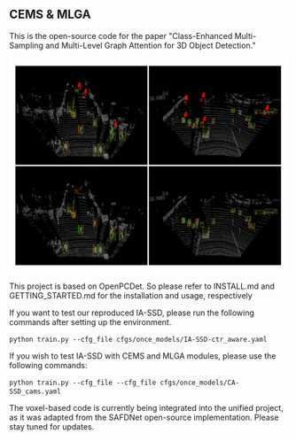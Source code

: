 ## CEMS & MLGA

This is the open-source code for the paper "Class-Enhanced Multi-Sampling and Multi-Level Graph Attention for 3D Object Detection."

![img.png](img.png)

This project is based on OpenPCDet. So please refer to INSTALL.md and GETTING_STARTED.md for the installation and usage, respectively



If you want to test our reproduced IA-SSD, please run the following commands after setting up the environment.
```
python train.py --cfg_file cfgs/once_models/IA-SSD-ctr_aware.yaml 
```
If you wish to test IA-SSD with CEMS and MLGA modules, please use the following commands:
```
python train.py --cfg_file --cfg_file cfgs/once_models/CA-SSD_cams.yaml 
```
The voxel-based code is currently being integrated into the unified project, as it was adapted from the SAFDNet open-source implementation. Please stay tuned for updates.
